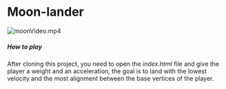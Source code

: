 # Moon-lander
![moonVideo.mp4]()
##### How to play
After cloning this project, you need to open the *index.html* file and give the player a weight and an acceleration, the goal is to land with the lowest velocity and the most alignment between the base vertices of the player.

